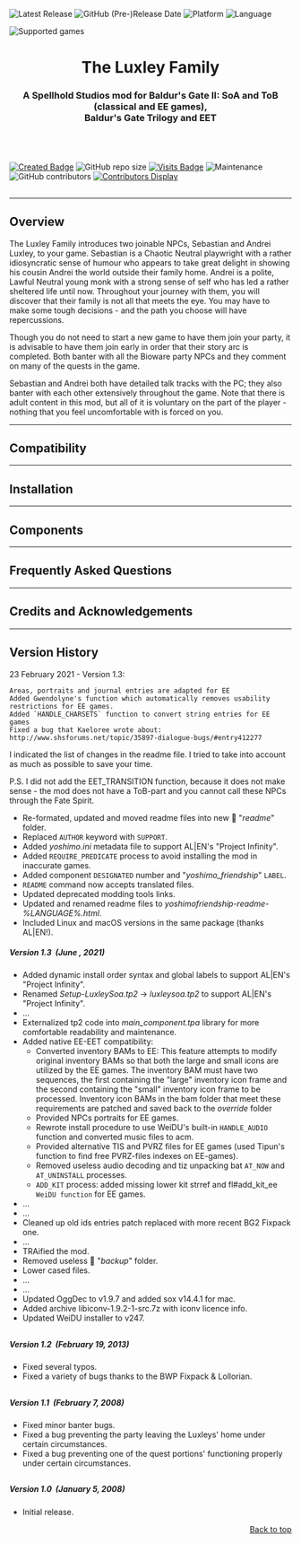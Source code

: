 
![Latest Release](https://img.shields.io/github/v/release/GwendolyneFreddy/The_Luxley_Family?include_prereleases&color=darkred)<a name="top" id="top"> </a>
![GitHub (Pre-)Release Date](https://img.shields.io/github/release-date-pre/GwendolyneFreddy/The_Luxley_Family?color=gold)
![Platform](https://img.shields.io/static/v1?label=platform&message=windows%20%7C%20macOS%20%7C%20linux%20%7C%20Project%20Infinity&color=informational)
![Language](https://img.shields.io/static/v1?label=language&message=English&color=limegreen)

![Supported games](https://img.shields.io/static/v1?label=supported%20games&message=BGII%20%7C%20BGT%20%7C%20BG2%3AEE%20%7C%20EET&color=dodgerblue)


<div align="center"><h1></a>The Luxley Family</h1>

<h3>A Spellhold Studios mod for Baldur's Gate II: SoA and ToB (classical and EE games),<br>
Baldur's Gate Trilogy and EET<h3>

</div><br>


## 

[![Created Badge](https://badges.pufler.dev/created/GwendolyneFreddy/The_Luxley_Family?style=plastic)](https://badges.pufler.dev)
![GitHub repo size](https://img.shields.io/github/repo-size/GwendolyneFreddy/The_Luxley_Family?style=plastic)
[![Visits Badge](https://badges.pufler.dev/visits/GwendolyneFreddy/The_Luxley_Family?color=cyan&style=plastic)](https://badges.pufler.dev) 
![Maintenance](https://img.shields.io/static/v1?label=maintained%3F&message=yes&color=greenlight&style=plastic)
![GitHub contributors](https://img.shields.io/github/contributors/GwendolyneFreddy/The_Luxley_Family?color=blueviolet&style=plastic) [![Contributors Display](https://badges.pufler.dev/contributors/GwendolyneFreddy/The_Luxley_Family?size=30&padding=5&bots=true)](https://badges.pufler.dev)

## 



<hr>


## <a name="intro" id="intro"></a>Overview

The Luxley Family introduces two joinable NPCs, Sebastian and Andrei Luxley, to your game. Sebastian is a Chaotic Neutral playwright with a rather idiosyncratic sense of humour who appears to take great delight in showing his cousin Andrei the world outside their family home. Andrei is a polite, Lawful Neutral young monk with a strong sense of self who has led a rather sheltered life until now. Throughout your journey with them, you will discover that their family is not all that meets the eye. You may have to make some tough decisions - and the path you choose will have repercussions.

Though you do not need to start a new game to have them join your party, it is advisable to have them join early in order that their story arc is completed. Both banter with all the Bioware party NPCs and they comment on many of the quests in the game.

Sebastian and Andrei both have detailed talk tracks with the PC; they also banter with each other extensively throughout the game.
Note that there is adult content in this mod, but all of it is voluntary on the part of the player - nothing that you feel uncomfortable with is forced on you.

<hr>


## <a name="compat" id="compat"></a>Compatibility


<hr>


## <a name="installation" id="installation"></a>Installation


<hr>


## <a name="components" id="components"></a>Components


<hr>


## <a name="faq" id="faq"></a>Frequently Asked Questions


<hr>


## <a name="credits" id="credits"></a>Credits and Acknowledgements


<hr>


## <a name="versions" id="versions"></a>Version History



23 February 2021 - Version 1.3:

    Areas, portraits and journal entries are adapted for EE
    Added Gwendolyne's function which automatically removes usability restrictions for EE games.
    Added `HANDLE_CHARSETS` function to convert string entries for EE games
    Fixed a bug that Kaeloree wrote about: http://www.shsforums.net/topic/35897-dialogue-bugs/#entry412277

I indicated the list of changes in the readme file. I tried to take into account as much as possible to save your time.

P.S. I did not add the EET_TRANSITION function, because it does not make sense - the mod does not have a ToB-part and you cannot call these NPCs through the Fate Spirit.

- Re-formated, updated and moved readme files into new :file_folder: "*readme*" folder.
- Replaced `AUTHOR` keyword with `SUPPORT`.
- Added *yoshimo.ini* metadata file to support AL|EN's "Project Infinity".
- Added `REQUIRE_PREDICATE` process to avoid installing the mod in inaccurate games.
- Added component `DESIGNATED` number and "*yoshimo_friendship*" `LABEL`.
- `README` command now accepts translated files.
- Updated deprecated modding tools links.
- Updated and renamed readme files to *yoshimofriendship-readme-%LANGUAGE%.html*.
- Included Linux and macOS versions in the same package (thanks AL|EN!).

##### Version 1.3 &nbsp;(June , 2021)

- Added dynamic install order syntax and global labels to support AL|EN's "Project Infinity".
- Renamed *Setup-LuxleySoa.tp2* -> *luxleysoa.tp2* to support AL|EN's "Project Infinity".
- ...
- Externalized tp2 code into *main_component.tpa* library for more comfortable readability and maintenance.
- Added native EE-EET compatibility:
    - Converted inventory BAMs to EE: This feature attempts to modify original inventory BAMs so that both the large and small icons are utilized by the EE games. The inventory BAM must have two sequences, the first containing the "large" inventory icon frame and the second containing the "small" inventory icon frame to be processed. Inventory icon BAMs in the bam folder that meet these requirements are patched and saved back to the *override* folder
    - Provided NPCs portraits for EE games.
    - Rewrote install procedure to use WeiDU's built-in `HANDLE_AUDIO` function and converted music files to acm.
    - Provided alternative TIS and PVRZ files for EE games (used Tipun's function to find free PVRZ-files indexes on EE-games).
    - Removed useless audio decoding and tiz unpacking bat `AT_NOW` and `AT_UNINSTALL` processes.
    - `ADD_KIT` process: added missing lower kit strref and fl#add_kit_ee `WeiDU function` for EE games.
- ...
- ...
- Cleaned up old ids entries patch replaced with more recent BG2 Fixpack one.
- ...
- TRAified the mod.
- Removed useless :file_folder: "*backup*" folder.
- Lower cased files.
- ...
- ...
- Updated OggDec to v1.9.7 and added sox v14.4.1 for mac.
- Added archive libiconv-1.9.2-1-src.7z with iconv licence info.
- Updated WeiDU installer to v247.

## 

## 

##### Version 1.2 &nbsp;(February 19, 2013)

- Fixed several typos.
- Fixed a variety of bugs thanks to the BWP Fixpack & Lollorian.

## 

##### Version 1.1 &nbsp;(February 7, 2008)

- Fixed minor banter bugs.
- Fixed a bug preventing the party leaving the Luxleys' home under certain circumstances.
- Fixed a bug preventing one of the quest portions' functioning properly under certain circumstances.

## 

##### Version 1.0 &nbsp;(January 5, 2008)

- Initial release.
<div align="right"><a href="#top">Back to top</a></div>
